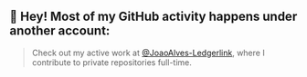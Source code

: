 ## 👋 Hey! Most of my GitHub activity happens under another account:

> Check out my active work at [@JoaoAlves-Ledgerlink](https://github.com/JoaoAlves-Ledgerlink), where I contribute to private repositories full-time.
<!--
**Joao231/Joao231** is a ✨ _special_ ✨ repository because its `README.md` (this file) appears on your GitHub profile.

Here are some ideas to get you started:

- 🔭 I’m currently working on ...
- 🌱 I’m currently learning ...
- 👯 I’m looking to collaborate on ...
- 🤔 I’m looking for help with ...
- 💬 Ask me about ...
- 📫 How to reach me: ...
- 😄 Pronouns: ...
- ⚡ Fun fact: ...
-->
